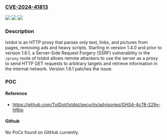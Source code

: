 ### [CVE-2024-41813](https://cve.mitre.org/cgi-bin/cvename.cgi?name=CVE-2024-41813)
![](https://img.shields.io/static/v1?label=Product&message=txtdot&color=blue)
![](https://img.shields.io/static/v1?label=Version&message=%3D%20%3E%3D%201.4.0%2C%20%3C%201.6.1%20&color=brighgreen)
![](https://img.shields.io/static/v1?label=Vulnerability&message=CWE-918%3A%20Server-Side%20Request%20Forgery%20(SSRF)&color=brighgreen)

### Description

txtdot is an HTTP proxy that parses only text, links, and pictures from pages, removing ads and heavy scripts. Starting in version 1.4.0 and prior to version 1.6.1, a Server-Side Request Forgery (SSRF) vulnerability in the `/proxy` route of txtdot allows remote attackers to use the server as a proxy to send HTTP GET requests to arbitrary targets and retrieve information in the internal network. Version 1.6.1 patches the issue.

### POC

#### Reference
- https://github.com/TxtDot/txtdot/security/advisories/GHSA-4c78-229v-hf6m

#### Github
No PoCs found on GitHub currently.

